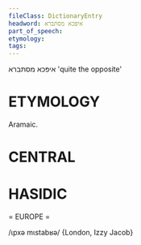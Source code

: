 ```yaml
---
fileClass: DictionaryEntry
headword: איפּכא מסתּברא
part_of_speech: 
etymology: 
tags: 
---
```

איפּכא מסתּברא
'quite the opposite'

ETYMOLOGY
===========
Aramaic.

CENTRAL
========

HASIDIC
=======
= EUROPE = 

/ɩpxə mɩstabʁə/ {London, Izzy Jacob}